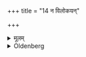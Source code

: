 +++
title = "14 न विलोकयन्"

+++

<details><summary>मूलम्</summary>

न विलोकयन् १४
</details>

<details><summary>Oldenberg</summary>

14. Nor looking about,
</details>

